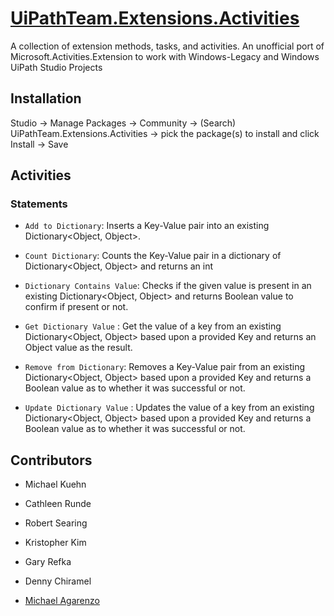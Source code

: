 # [UiPathTeam.Extensions.Activities](https://marketplace.uipath.com/listings/uipathteam-extensions-activities)

A collection of extension methods, tasks, and activities. An unofficial port of Microsoft.Activities.Extension to work with Windows-Legacy and Windows UiPath Studio Projects

## Installation

Studio -> Manage Packages -> Community -> (Search) UiPathTeam.Extensions.Activities -> pick the package(s) to install and click Install -> Save

## Activities

### Statements

* `Add to Dictionary`: Inserts a Key-Value pair into an existing Dictionary<Object, Object>.

* `Count Dictionary`: Counts the Key-Value pair in a dictionary of Dictionary<Object, Object> and returns an int

* `Dictionary Contains Value`: Checks if the given value is present in an existing Dictionary<Object, Object> and returns Boolean value to confirm if present or not.

* `Get Dictionary Value` : Get the value of a key from an existing Dictionary<Object, Object> based upon a provided Key and returns an Object value as the result.

* `Remove from Dictionary`: Removes a Key-Value pair from an existing Dictionary<Object, Object> based upon a provided Key and returns a Boolean value as to whether it was successful or not.

* `Update Dictionary Value` : Updates the value of a key from an existing Dictionary<Object, Object> based upon a provided Key and returns a Boolean value as to whether it was successful or not.

## Contributors

* Michael Kuehn

* Cathleen Runde

* Robert Searing

* Kristopher Kim

* Gary Refka

* Denny Chiramel

* [Michael Agarenzo](https://www.linkedin.com/in/magarenzo/)